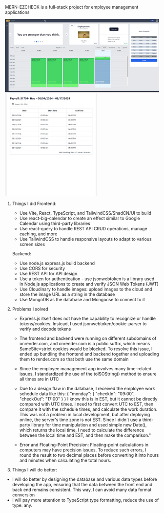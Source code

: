 MERN-EZCHECK is a full-stack project for employee management applications

<img src="/Main.png" alt="main" width="600"/> <img src="/Payroll.png" alt="payroll" width="300"/>

1. Things I did
   Frontend:

   - Use Vite, React, TypeScript, and TailwindCSS/ShadCN/UI to build
   - Use react-big-calendar to create an effect similar to Google Calendar using third-party libraries
   - Use react-query to handle REST API CRUD operations, manage caching, and more
   - Use TailwindCSS to handle responsive layouts to adapt to various screen sizes

   Backend:

   - Use node.js express.js build backend
   - Use CORS for security
   - Use REST API for API design.
   - Use a token for authentication - use jsonwebtoken is a library used in Node.js applications to create and verify JSON Web Tokens (JWT)
   - Use Cloudinary to handle images: upload images to the cloud and store the image URL as a string in the database
   - Use MongoDB as the database and Mongoose to connect to it

2. Problems I solved

   - Express.js itself does not have the capability to recognize or handle tokens/cookies. Instead, I used jsonwebtoken/cookie-parser to verify and decode tokens

   - The frontend and backend were running on different subdomains of onrender.com, and onrender.com is a public suffix,
     which means SameSite=strict cookies would be blocked. To resolve this issue, I ended up bundling the frontend and
     backend together and uploading them to render.com so that both use the same domain

   - Since the employee management app involves many time-related issues, I standardized the use of the toISOString() method to ensure all times are in UTC

   - Due to a design flaw in the database, I received the employee work schedule data like this:
     {
     "monday": {
     "checkIn": "09:00",
     "checkOut": "17:00"
     }
     }
     I know this is in EST, but it cannot be directly compared with UTC times. I need to first convert UTC to EST, then compare it with the schedule times,
     and calculate the work duration. This was not a problem in local development, but after deploying online, the server's time zone is not EST.
     Since I didn't use a third-party library for time manipulation and used simple new Date(),
     which returns the local time, I need to calculate the difference between the local time and EST, and then make the comparison."

   - Error and Floating-Point Precision: Floating-point calculations in computers may have precision issues. To reduce such errors,
     I round the result to two decimal places before converting it into hours and minutes when calculating the total hours.

3. Things I will do better:

- I will do better by designing the database and various data types before developing the app, ensuring that the data
  between the front end and back end remains consistent. This way, I can avoid many data format conversion
- I will pay more attention to TypeScript type formatting, reduce the use of type: any.

